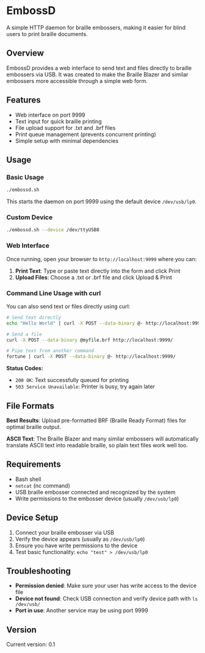 # EmbossD

A simple HTTP daemon for braille embossers, making it easier for blind users to print braille documents.

## Overview

EmbossD provides a web interface to send text and files directly to braille embossers via USB. It was created to make the Braille Blazer and similar embossers more accessible through a simple web form.

## Features

- Web interface on port 9999
- Text input for quick braille printing
- File upload support for .txt and .brf files
- Print queue management (prevents concurrent printing)
- Simple setup with minimal dependencies

## Usage

### Basic Usage

```bash
./embossd.sh
```

This starts the daemon on port 9999 using the default device `/dev/usb/lp0`.

### Custom Device

```bash
./embossd.sh --device /dev/ttyUSB0
```

### Web Interface

Once running, open your browser to `http://localhost:9999` where you can:

1. **Print Text**: Type or paste text directly into the form and click Print
2. **Upload Files**: Choose a .txt or .brf file and click Upload & Print

### Command Line Usage with curl

You can also send text or files directly using curl:

```bash
# Send text directly
echo "Hello World" | curl -X POST --data-binary @- http://localhost:9999/

# Send a file
curl -X POST --data-binary @myfile.brf http://localhost:9999/

# Pipe text from another command
fortune | curl -X POST --data-binary @- http://localhost:9999/
```

**Status Codes:**
- `200 OK`: Text successfully queued for printing
- `503 Service Unavailable`: Printer is busy, try again later

## File Formats

**Best Results**: Upload pre-formatted BRF (Braille Ready Format) files for optimal braille output.

**ASCII Text**: The Braille Blazer and many similar embossers will automatically translate ASCII text into readable braille, so plain text files work well too.

## Requirements

- Bash shell
- `netcat` (nc command)
- USB braille embosser connected and recognized by the system
- Write permissions to the embosser device (usually `/dev/usb/lp0`)

## Device Setup

1. Connect your braille embosser via USB
2. Verify the device appears (usually as `/dev/usb/lp0`)
3. Ensure you have write permissions to the device
4. Test basic functionality: `echo "test" > /dev/usb/lp0`

## Troubleshooting

- **Permission denied**: Make sure your user has write access to the device file
- **Device not found**: Check USB connection and verify device path with `ls /dev/usb/`
- **Port in use**: Another service may be using port 9999

## Version

Current version: 0.1
